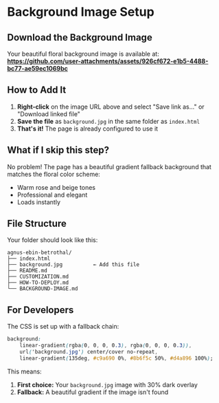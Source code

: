 # Background Image Setup

## Download the Background Image

Your beautiful floral background image is available at:
**https://github.com/user-attachments/assets/926cf672-e1b5-4488-bc77-ae59ec1069bc**

## How to Add It

1. **Right-click** on the image URL above and select "Save link as..." or "Download linked file"
2. **Save the file** as `background.jpg` in the same folder as `index.html`
3. **That's it!** The page is already configured to use it

## What if I skip this step?

No problem! The page has a beautiful gradient fallback background that matches the floral color scheme:
- Warm rose and beige tones
- Professional and elegant
- Loads instantly

## File Structure

Your folder should look like this:
```
agnus-ebin-betrothal/
├── index.html
├── background.jpg          ← Add this file
├── README.md
├── CUSTOMIZATION.md
├── HOW-TO-DEPLOY.md
└── BACKGROUND-IMAGE.md
```

## For Developers

The CSS is set up with a fallback chain:
```css
background: 
    linear-gradient(rgba(0, 0, 0, 0.3), rgba(0, 0, 0, 0.3)),
    url('background.jpg') center/cover no-repeat,
    linear-gradient(135deg, #c9a690 0%, #8b6f5c 50%, #d4a896 100%);
```

This means:
1. **First choice:** Your `background.jpg` image with 30% dark overlay
2. **Fallback:** A beautiful gradient if the image isn't found
